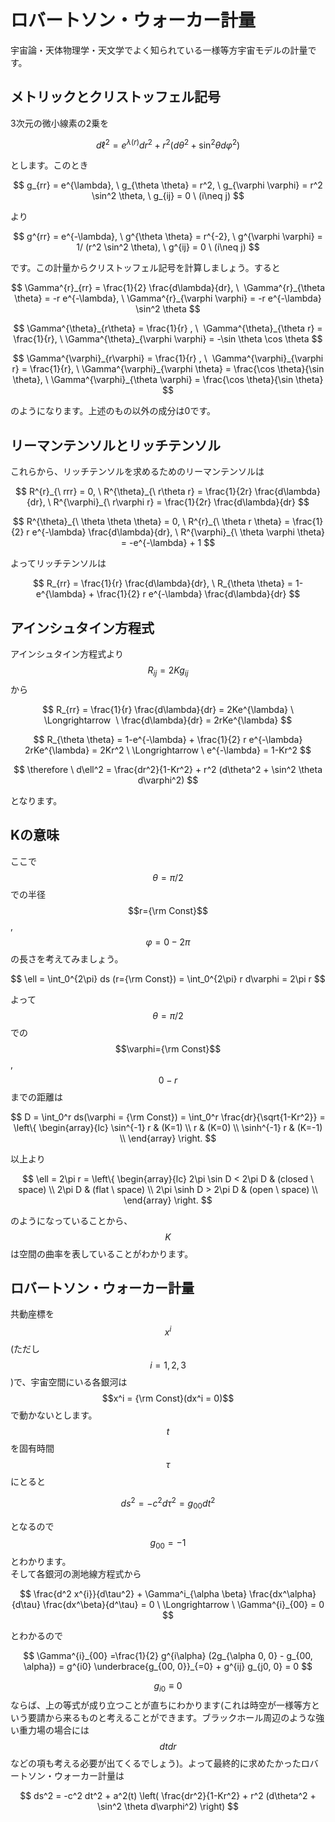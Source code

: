 # ロバートソン・ウォーカー計量

宇宙論・天体物理学・天文学でよく知られている一様等方宇宙モデルの計量です。

## メトリックとクリストッフェル記号

3次元の微小線素の2乗を

$$
d\ell^2 = e^{\lambda (r)} dr^2 + r^2 (d\theta^2 + \sin^2 \theta d\varphi^2)
$$

とします。このとき

$$
g_{rr} = e^{\lambda}, \ g_{\theta \theta} = r^2, \ g_{\varphi \varphi} = r^2 \sin^2 \theta, \ g_{ij} = 0 \ (i\neq j)
$$

より

$$
g^{rr} = e^{-\lambda}, \ g^{\theta \theta} = r^{-2}, \ g^{\varphi \varphi} = 1/ (r^2 \sin^2 \theta), \ g^{ij} = 0 \ (i\neq j)
$$

です。この計量からクリストッフェル記号を計算しましょう。すると

$$
\Gamma^{r}_{rr} 
= \frac{1}{2} \frac{d\lambda}{dr}, \ 
\Gamma^{r}_{\theta \theta} = -r e^{-\lambda}, \ 
\Gamma^{r}_{\varphi \varphi} = -r e^{-\lambda} \sin^2 \theta
$$

$$
\Gamma^{\theta}_{r\theta} 
= \frac{1}{r} , \ 
\Gamma^{\theta}_{\theta r} = \frac{1}{r}, \ 
\Gamma^{\theta}_{\varphi \varphi} = -\sin \theta \cos \theta
$$

$$
\Gamma^{\varphi}_{r\varphi} 
= \frac{1}{r} , \ 
\Gamma^{\varphi}_{\varphi r} = \frac{1}{r}, \ 
\Gamma^{\varphi}_{\varphi \theta} = \frac{\cos \theta}{\sin \theta}, \ 
\Gamma^{\varphi}_{\theta \varphi} = \frac{\cos \theta}{\sin \theta}
$$

のようになります。上述のもの以外の成分は0です。

## リーマンテンソルとリッチテンソル

これらから、リッチテンソルを求めるためのリーマンテンソルは

$$
R^{r}_{\ rrr} = 0, \ 
R^{\theta}_{\ r\theta r} = \frac{1}{2r} \frac{d\lambda}{dr}, \ 
R^{\varphi}_{\ r\varphi r} = \frac{1}{2r} \frac{d\lambda}{dr} 
$$

$$
R^{\theta}_{\ \theta \theta \theta} = 0, \ 
R^{r}_{\ \theta r \theta} = \frac{1}{2} r e^{-\lambda} \frac{d\lambda}{dr}, \ 
R^{\varphi}_{\ \theta \varphi \theta} = -e^{-\lambda} + 1  
$$

よってリッチテンソルは

$$
R_{rr} = \frac{1}{r} \frac{d\lambda}{dr}, \ 
R_{\theta \theta} = 1- e^{\lambda} + \frac{1}{2} r e^{-\lambda} \frac{d\lambda}{dr}
$$

## アインシュタイン方程式

アインシュタイン方程式より$$R_{ij} = 2Kg_{ij}$$から

$$
R_{rr} = \frac{1}{r} \frac{d\lambda}{dr} = 2Ke^{\lambda} \ \Longrightarrow  \
\frac{d\lambda}{dr} = 2rKe^{\lambda} 
$$

$$
R_{\theta \theta} = 1-e^{-\lambda} + \frac{1}{2} r e^{-\lambda} 2rKe^{\lambda} = 2Kr^2 \ \Longrightarrow \ 
e^{-\lambda} = 1-Kr^2
$$

$$
\therefore \ d\ell^2 
= \frac{dr^2}{1-Kr^2} + r^2 (d\theta^2 + \sin^2 \theta d\varphi^2)
$$

となります。

## Kの意味

ここで$$\theta = \pi/2$$での半径$$r={\rm Const}$$, $$\varphi = 0-2\pi$$の長さを考えてみましょう。

$$
\ell = \int_0^{2\pi} ds (r={\rm Const})
= \int_0^{2\pi} r d\varphi = 2\pi r
$$

よって$$\theta = \pi/2$$での$$\varphi={\rm Const}$$, $$0-r$$までの距離は

$$
D = \int_0^r ds(\varphi = {\rm Const}) 
= \int_0^r \frac{dr}{\sqrt{1-Kr^2}} = \left\{ \begin{array}{lc}
\sin^{-1} r & (K=1) \\
r & (K=0) \\
\sinh^{-1} r & (K=-1) \\
\end{array} \right.
$$

以上より

$$
\ell = 2\pi r = \left\{ \begin{array}{lc}
2\pi \sin D < 2\pi D & (closed \ space) \\
2\pi D & (flat \ space) \\
2\pi \sinh D > 2\pi D & (open \ space) \\
\end{array} \right.
$$

のようになっていることから、$$K$$は空間の曲率を表していることがわかります。

## ロバートソン・ウォーカー計量

共動座標を$$x^i$$(ただし$$i=1, 2, 3$$)で、宇宙空間にいる各銀河は$$x^i = {\rm Const}(dx^i = 0)$$で動かないとします。$$t$$を固有時間$$\tau$$にとると

$$
ds^2 = -c^2 d\tau^2 = g_{00} dt^2
$$

となるので$$g_{00} = -1$$とわかります。  
そして各銀河の測地線方程式から

$$
\frac{d^2 x^{i}}{d\tau^2} + \Gamma^i_{\alpha \beta} \frac{dx^\alpha}{d\tau} \frac{dx^\beta}{d^\tau} = 0 \ \Longrightarrow \ \Gamma^{i}_{00} = 0
$$

とわかるので

$$
\Gamma^{i}_{00} 
=\frac{1}{2} g^{i\alpha} (2g_{\alpha 0, 0} - g_{00, \alpha}) 
= g^{i0} \underbrace{g_{00, 0}}_{=0} + g^{ij} g_{j0, 0}  
= 0
$$

$$g_{i0} \equiv 0$$ならば、上の等式が成り立つことが直ちにわかります(これは時空が一様等方という要請から来るものと考えることができます。ブラックホール周辺のような強い重力場の場合には$$dt dr$$などの項も考える必要が出てくるでしょう)。よって最終的に求めたかったロバートソン・ウォーカー計量は

$$
ds^2 = -c^2 dt^2 + a^2(t) \left( \frac{dr^2}{1-Kr^2} + r^2 (d\theta^2 + \sin^2 \theta d\varphi^2) \right)
$$

